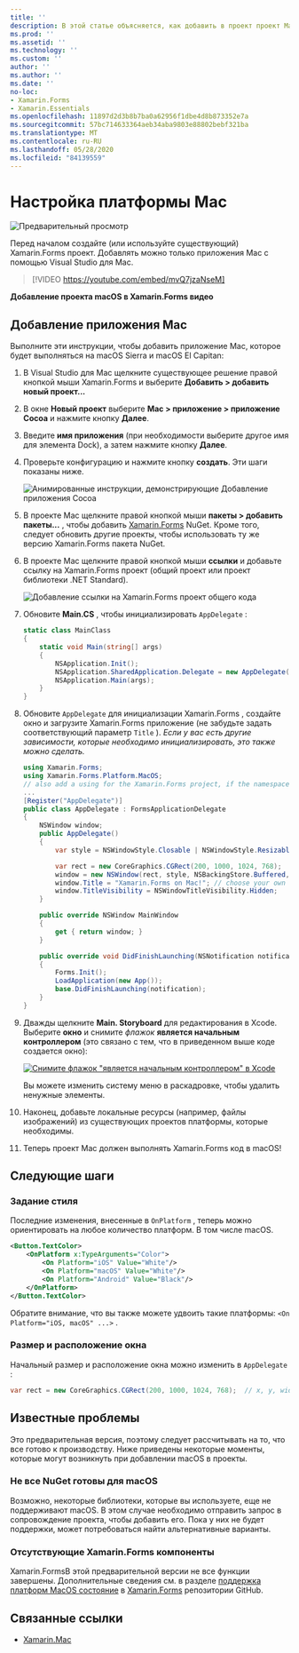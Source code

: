 ```yaml
---
title: ''
description: В этой статье объясняется, как добавить в проект проект Mac Xamarin.Forms , который будет создавать приложение, которое может выполняться на macOS Sierra и MacOS El Capitan.
ms.prod: ''
ms.assetid: ''
ms.technology: ''
ms.custom: ''
author: ''
ms.author: ''
ms.date: ''
no-loc:
- Xamarin.Forms
- Xamarin.Essentials
ms.openlocfilehash: 11897d2d3b8b7ba0a62956f1dbe4d8b873352e7a
ms.sourcegitcommit: 57bc714633364aeb34aba9803e88802bebf321ba
ms.translationtype: MT
ms.contentlocale: ru-RU
ms.lasthandoff: 05/28/2020
ms.locfileid: "84139559"
---
```

# <a name="mac-platform-setup"></a>Настройка платформы Mac

![Предварительный просмотр](~/media/shared/preview.png)

Перед началом создайте (или используйте существующий) Xamarin.Forms проект. Добавлять можно только приложения Mac с помощью Visual Studio для Mac.

> [!VIDEO https://youtube.com/embed/mvQ7jzaNseM]

**Добавление проекта macOS в Xamarin.Forms видео**

## <a name="adding-a-mac-app"></a>Добавление приложения Mac

Выполните эти инструкции, чтобы добавить приложение Mac, которое будет выполняться на macOS Sierra и macOS El Capitan:

1. В Visual Studio для Mac щелкните существующее решение правой кнопкой мыши Xamarin.Forms и выберите **Добавить > добавить новый проект...**

2. В окне **Новый проект** выберите **Mac > приложение > приложение Cocoa** и нажмите кнопку **Далее**.

3. Введите **имя приложения** (при необходимости выберите другое имя для элемента Dock), а затем нажмите кнопку **Далее**.

4. Проверьте конфигурацию и нажмите кнопку **создать**. Эти шаги показаны ниже.

    ![Анимированные инструкции, демонстрирующие Добавление приложения Cocoa](mac-images/add-macos-proj.gif)

5. В проекте Mac щелкните правой кнопкой мыши **пакеты > добавить пакеты...** , чтобы добавить [Xamarin.Forms](https://www.nuget.org/packages/Xamarin.Forms/) NuGet. Кроме того, следует обновить другие проекты, чтобы использовать ту же версию Xamarin.Forms пакета NuGet.

6. В проекте Mac щелкните правой кнопкой мыши **ссылки** и добавьте ссылку на Xamarin.Forms проект (общий проект или проект библиотеки .NET Standard).

    ![Добавление ссылки на Xamarin.Forms проект общего кода](mac-images/references-sml.png)

7. Обновите **Main.CS** , чтобы инициализировать `AppDelegate` :

    ```csharp
    static class MainClass
    {
        static void Main(string[] args)
        {
            NSApplication.Init();
            NSApplication.SharedApplication.Delegate = new AppDelegate(); // add this line
            NSApplication.Main(args);
        }
    }
    ```

8. Обновите `AppDelegate` для инициализации Xamarin.Forms , создайте окно и загрузите Xamarin.Forms приложение (не забудьте задать соответствующий параметр `Title` ). _Если у вас есть другие зависимости, которые необходимо инициализировать, это также можно сделать._

    ```csharp
    using Xamarin.Forms;
    using Xamarin.Forms.Platform.MacOS;
    // also add a using for the Xamarin.Forms project, if the namespace is different to this file
    ...
    [Register("AppDelegate")]
    public class AppDelegate : FormsApplicationDelegate
    {
        NSWindow window;
        public AppDelegate()
        {
            var style = NSWindowStyle.Closable | NSWindowStyle.Resizable | NSWindowStyle.Titled;

            var rect = new CoreGraphics.CGRect(200, 1000, 1024, 768);
            window = new NSWindow(rect, style, NSBackingStore.Buffered, false);
            window.Title = "Xamarin.Forms on Mac!"; // choose your own Title here
            window.TitleVisibility = NSWindowTitleVisibility.Hidden;
        }

        public override NSWindow MainWindow
        {
            get { return window; }
        }

        public override void DidFinishLaunching(NSNotification notification)
        {
            Forms.Init();
            LoadApplication(new App());
            base.DidFinishLaunching(notification);
        }
    }
    ```

9. Дважды щелкните **Main. Storyboard** для редактирования в Xcode. Выберите **окно** и снимите _флажок_ **является начальным контроллером** (это связано с тем, что в приведенном выше коде создается окно):

    [![Снимите флажок "является начальным контроллером" в Xcode](mac-images/xcode-init-controller-sml.png)](mac-images/xcode-init-controller.png#lightbox)

    Вы можете изменить систему меню в раскадровке, чтобы удалить ненужные элементы.

10. Наконец, добавьте локальные ресурсы (например, файлы изображений) из существующих проектов платформы, которые необходимы.

11. Теперь проект Mac должен выполнять Xamarin.Forms код в macOS!

## <a name="next-steps"></a>Следующие шаги

### <a name="styling"></a>Задание стиля

Последние изменения, внесенные в `OnPlatform` , теперь можно ориентировать на любое количество платформ. В том числе macOS.

```xml
<Button.TextColor>
    <OnPlatform x:TypeArguments="Color">
        <On Platform="iOS" Value="White"/>
        <On Platform="macOS" Value="White"/>
        <On Platform="Android" Value="Black"/>
    </OnPlatform>
</Button.TextColor>
```

Обратите внимание, что вы также можете удвоить такие платформы: `<On Platform="iOS, macOS" ...>` .

### <a name="window-size-and-position"></a>Размер и расположение окна

Начальный размер и расположение окна можно изменить в `AppDelegate` :

```csharp
var rect = new CoreGraphics.CGRect(200, 1000, 1024, 768);  // x, y, width, height
```

## <a name="known-issues"></a>Известные проблемы

Это предварительная версия, поэтому следует рассчитывать на то, что все готово к производству. Ниже приведены некоторые моменты, которые могут возникнуть при добавлении macOS в проекты.

### <a name="not-all-nugets-are-ready-for-macos"></a>Не все NuGet готовы для macOS

Возможно, некоторые библиотеки, которые вы используете, еще не поддерживают macOS. В этом случае необходимо отправить запрос в сопровождение проекта, чтобы добавить его. Пока у них не будет поддержки, может потребоваться найти альтернативные варианты.

### <a name="missing-xamarinforms-features"></a>Отсутствующие Xamarin.Forms компоненты

Xamarin.FormsВ этой предварительной версии не все функции завершены. Дополнительные сведения см. в разделе [поддержка платформ MacOS состояние](https://github.com/xamarin/Xamarin.Forms/wiki/Platform-Support-macOS-Status) в [Xamarin.Forms](https://github.com/xamarin/Xamarin.Forms) репозитории GitHub.

## <a name="related-links"></a>Связанные ссылки

- [Xamarin.Mac](~/mac/index.yml)
